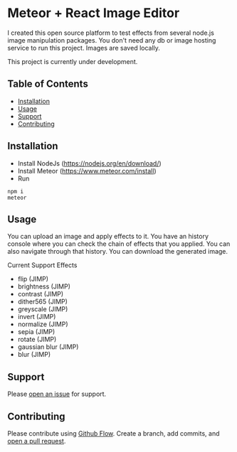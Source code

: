 # Meteor + React Image Editor

I created this open source platform to test effects from several node.js image manipulation packages.
You don't need any db or image hosting service to run this project. Images are saved locally.

This project is currently under development.

## Table of Contents

- [Installation](#installation)
- [Usage](#usage)
- [Support](#support)
- [Contributing](#contributing)

## Installation

- Install NodeJs (https://nodejs.org/en/download/)
- Install Meteor (https://www.meteor.com/install)
- Run
```
npm i
meteor
```

## Usage

You can upload an image and apply effects to it.
You have an history console where you can check the chain of effects that you applied. You can also navigate through that history.
You can download the generated image.

Current Support Effects
- flip (JIMP)
- brightness (JIMP)
- contrast (JIMP)
- dither565 (JIMP)
- greyscale (JIMP)
- invert (JIMP)
- normalize (JIMP)
- sepia (JIMP)
- rotate  (JIMP)
- gaussian blur (JIMP)
- blur (JIMP)




## Support

Please [open an issue](https://github.com/fraction/readme-boilerplate/issues/new) for support.

## Contributing

Please contribute using [Github Flow](https://guides.github.com/introduction/flow/). Create a branch, add commits, and [open a pull request](https://github.com/fraction/readme-boilerplate/compare/).
